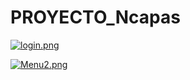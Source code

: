 # PROYECTO_Ncapas

[![login.png](https://i.postimg.cc/mhfxScmR/login.png)](https://postimg.cc/zHjPzfmP)



[![Menu2.png](https://i.postimg.cc/SNdF9KW0/Menu2.png)](https://postimg.cc/8j70QNKw)







